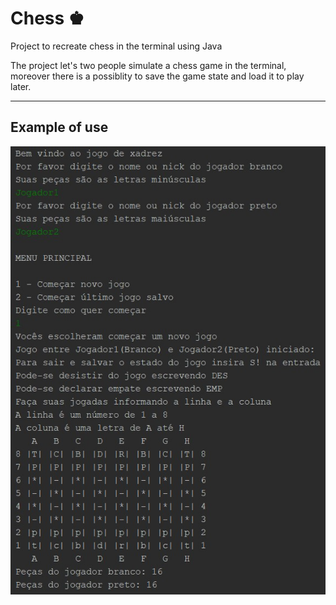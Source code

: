 # Chess ♚
<p>Project to recreate chess in the terminal using Java</p>
<p>The project let's two people simulate a chess game in the terminal, moreover there is a possiblity to save the game state and load it to play later.</p>

---

## Example of use
![teste](exemplo-jogo.jpg)
